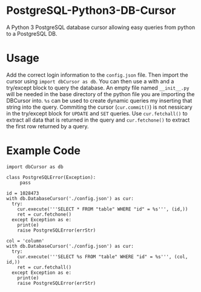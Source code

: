 # PostgreSQL-Python3-DB-Cursor
A Python 3 PostgreSQL database cursor allowing easy queries from python to a PostgreSQL DB.

# Usage
Add the correct login information to the `config.json` file. Then import the cursor using `import dbCursor as db`. You can then use a with and a try/except block to query the database. An empty file  named `__init__.py` will be needed in the base directory of the python file you are importing the DBCursor into. `%s` can be used to create dynamic queries my inserting that string into the query. Commiting the cursor (`cur.commit()`) is not nessicary in the try/except block for `UPDATE` and `SET` queries. Use `cur.fetchall()` to extract all data that is returned in the query and `cur.fetchone()` to extract the first row returned by a query.

# Example Code
```Python3
import dbCursor as db

class PostgreSQLError(Exception):
     pass

id = 1028473
with db.DatabaseCursor('./config.json') as cur:
  try:
    cur.execute('''SELECT * FROM "table" WHERE "id" = %s''', (id,))
    ret = cur.fetchone()
  except Exception as e:
    print(e)
    raise PostgreSQLError(errStr)

col = 'column'    
with db.DatabaseCursor('./config.json') as cur:
  try:
    cur.execute('''SELECT %s FROM "table" WHERE "id" = %s''', (col, id,))
    ret = cur.fetchall()
  except Exception as e:
    print(e)
    raise PostgreSQLError(errStr)
```
```
